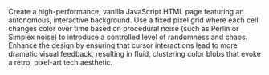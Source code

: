 Create a high-performance, vanilla JavaScript HTML page featuring an autonomous, interactive background. Use a fixed pixel grid where each cell changes color over time based on procedural noise (such as Perlin or Simplex noise) to introduce a controlled level of randomness and chaos. Enhance the design by ensuring that cursor interactions lead to more dramatic visual feedback, resulting in fluid, clustering color blobs that evoke a retro, pixel-art tech aesthetic.